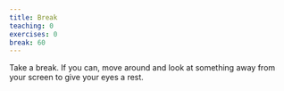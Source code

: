 ```yaml
---
title: Break
teaching: 0
exercises: 0
break: 60
---
```


Take a break. If you can, move around and look at something away from your screen to give your eyes a rest.